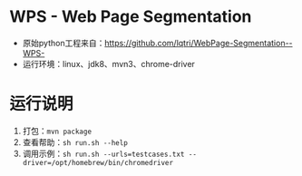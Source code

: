 WPS - Web Page Segmentation
===================================

* 原始python工程来自：https://github.com/lqtri/WebPage-Segmentation--WPS-
* 运行环境：linux、jdk8、mvn3、chrome-driver

# 运行说明

1. 打包：```mvn package```
2. 查看帮助：```sh run.sh --help```
3. 调用示例：```sh run.sh --urls=testcases.txt --driver=/opt/homebrew/bin/chromedriver```